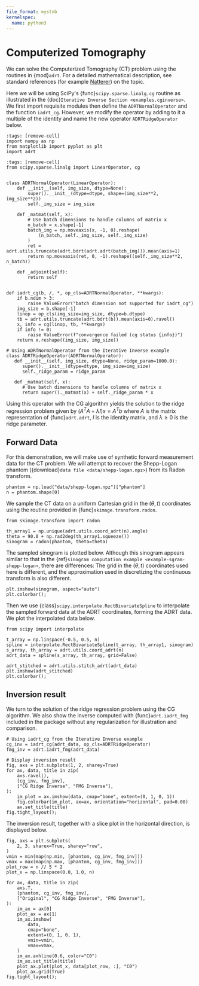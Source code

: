 ```yaml
---
file_format: mystnb
kernelspec:
  name: python3
---
```


# Computerized Tomography

We can solve the Computerized Tomography (CT) problem using the
routines in {mod}`adrt`. For a detailed mathematical description,
see standard references (for example [Natterer](https://doi.org/10.1137/1.9780898719284)) on the topic.

Here we will be using SciPy's {func}`scipy.sparse.linalg.cg` routine as
illustrated in the {doc}`Iterative Inverse Section <examples.cginverse>`. We first
import requisite modules then define the `ADRTNormalOperator` and the
function `iadrt_cg`. However, we modify the operator by adding to it a
multiple of the identity and name the new operator `ADRTRidgeOperator` below.

```{code-cell} ipython3
:tags: [remove-cell]
import numpy as np
from matplotlib import pyplot as plt
import adrt
```

```{code-cell} ipython3
:tags: [remove-cell]
from scipy.sparse.linalg import LinearOperator, cg


class ADRTNormalOperator(LinearOperator):
    def __init__(self, img_size, dtype=None):
        super().__init__(dtype=dtype, shape=(img_size**2, img_size**2))
        self._img_size = img_size

    def _matmat(self, x):
        # Use batch dimensions to handle columns of matrix x
        n_batch = x.shape[-1]
        batch_img = np.moveaxis(x, -1, 0).reshape(
            (n_batch, self._img_size, self._img_size)
        )
        ret = adrt.utils.truncate(adrt.bdrt(adrt.adrt(batch_img))).mean(axis=1)
        return np.moveaxis(ret, 0, -1).reshape((self._img_size**2, n_batch))

    def _adjoint(self):
        return self


def iadrt_cg(b, /, *, op_cls=ADRTNormalOperator, **kwargs):
    if b.ndim > 3:
        raise ValueError("batch dimension not supported for iadrt_cg")
    img_size = b.shape[-1]
    linop = op_cls(img_size=img_size, dtype=b.dtype)
    tb = adrt.utils.truncate(adrt.bdrt(b)).mean(axis=0).ravel()
    x, info = cg(linop, tb, **kwargs)
    if info != 0:
        raise ValueError(f"convergence failed (cg status {info})")
    return x.reshape((img_size, img_size))
```

```{code-cell} ipython3
# Using ADRTNormalOperator from the Iterative Inverse example
class ADRTRidgeOperator(ADRTNormalOperator):
   def __init__(self, img_size, dtype=None, ridge_param=1000.0):
      super().__init__(dtype=dtype, img_size=img_size)
      self._ridge_param = ridge_param

   def _matmat(self, x):
      # Use batch dimensions to handle columns of matrix x
      return super()._matmat(x) + self._ridge_param * x
```

Using this operator with the CG algorithm yields the solution to the ridge
regression problem given by $(A^{T}A + \lambda I)x = A^{T}b$ where
$A$ is the matrix representation of {func}`adrt.adrt`, $I$ is the
identity matrix, and $\lambda \ge 0$ is the ridge parameter.

## Forward Data

For this demonstration, we will make use of synthetic forward
measurement data for the CT problem. We will attempt to recover the
Shepp-Logan phantom ({download}`data file <data/shepp-logan.npz>`)
from its Radon transform.

```{code-cell} ipython3
phantom = np.load("data/shepp-logan.npz")["phantom"]
n = phantom.shape[0]
```

We sample the CT data on a uniform Cartesian grid in the $(\theta, t)$
coordinates using the routine provided in {func}`skimage.transform.radon`.

```{code-cell} ipython3
from skimage.transform import radon

th_array1 = np.unique(adrt.utils.coord_adrt(n).angle)
theta = 90.0 + np.rad2deg(th_array1.squeeze())
sinogram = radon(phantom, theta=theta)
```

The sampled sinogram is plotted below. Although this sinogram appears similar to
that in the {ref}`sinogram computation example <example-sgram-shepp-logan>`, there are
differences: The grid in the $(\theta, t)$ coordinates used here is
different, and the approximation used in discretizing the continuous transform
is also different.

```{code-cell} ipython3
plt.imshow(sinogram, aspect="auto")
plt.colorbar();
```

Then we use {class}`scipy.interpolate.RectBivariateSpline` to
interpolate the sampled forward data at the ADRT coordinates, forming
the ADRT data. We plot the interpolated data below.

```{code-cell} ipython3
from scipy import interpolate

t_array = np.linspace(-0.5, 0.5, n)
spline = interpolate.RectBivariateSpline(t_array, th_array1, sinogram)
s_array, th_array = adrt.utils.coord_adrt(n)
adrt_data = spline(s_array, th_array, grid=False)

adrt_stitched = adrt.utils.stitch_adrt(adrt_data)
plt.imshow(adrt_stitched)
plt.colorbar();
```

## Inversion result

We turn to the solution of the ridge regression problem using the CG algorithm.
We also show the inverse computed with {func}`adrt.iadrt_fmg` included in the
package without any regularization for illustration and comparison.

```{code-cell} ipython3
# Using iadrt_cg from the Iterative Inverse example
cg_inv = iadrt_cg(adrt_data, op_cls=ADRTRidgeOperator)
fmg_inv = adrt.iadrt_fmg(adrt_data)

# Display inversion result
fig, axs = plt.subplots(1, 2, sharey=True)
for ax, data, title in zip(
    axs.ravel(),
    [cg_inv, fmg_inv],
    ["CG Ridge Inverse", "FMG Inverse"],
):
    im_plot = ax.imshow(data, cmap="bone", extent=(0, 1, 0, 1))
    fig.colorbar(im_plot, ax=ax, orientation="horizontal", pad=0.08)
    ax.set_title(title)
fig.tight_layout();
```

The inversion result, together with a slice plot in the horizontal direction, is
displayed below.

```{code-cell} ipython3
fig, axs = plt.subplots(
    2, 3, sharex=True, sharey="row",
)
vmin = min(map(np.min, [phantom, cg_inv, fmg_inv]))
vmax = max(map(np.max, [phantom, cg_inv, fmg_inv]))
plot_row = n // 5 * 2
plot_x = np.linspace(0.0, 1.0, n)

for ax, data, title in zip(
    axs.T,
    [phantom, cg_inv, fmg_inv],
    ["Original", "CG Ridge Inverse", "FMG Inverse"],
):
    im_ax = ax[0]
    plot_ax = ax[1]
    im_ax.imshow(
        data,
        cmap="bone",
        extent=(0, 1, 0, 1),
        vmin=vmin,
        vmax=vmax,
    )
    im_ax.axhline(0.6, color="C0")
    im_ax.set_title(title)
    plot_ax.plot(plot_x, data[plot_row, :], "C0")
    plot_ax.grid(True)
fig.tight_layout();
```
